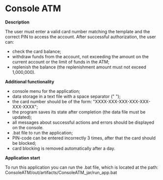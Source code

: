 # Console ATM

**Description**

The user must enter a valid card number matching the template and the correct PIN to access the account. After successful authorization, the user can:
- check the card balance;
- withdraw funds from the account, not exceeding the amount on the current account or the limit of funds in the ATM;
- replenish the balance (the replenishment amount must not exceed 1,000,000).

**Additional functionality**

- console menu for the application;
- data storage in a text file with a space separator (" ");
- the card number should be of the form: "XXXX-XXX-XXX-XXX-XXX-XXX-XXXX";
- the program saves its state after completion (the data file must be updated);
- all messages about successful actions and errors should be displayed on the console.
- .bat file to run the application;
- PIN-code can be entered incorrectly 3 times, after that the card should be blocked;
- card blocking is removed automatically after a day.


**Application start**

To run this application you can run the .bat file, which is located at the path: ConsoleATM/out/artifacts/ConsoleATM_jar/run_app.bat 
